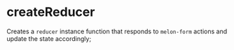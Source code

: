 # createReducer

Creates a `reducer` instance function that responds to `melon-form` actions and update the state accordingly;
